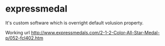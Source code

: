 # expressmedal
It's custom software which is overright default volusion property. 


Working url
http://www.expressmedals.com/2-1-2-Color-All-Star-Medal-p/052-fcl402.htm
